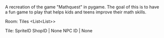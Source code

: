 A recreation of the game "Mathquest" in pygame. The goal of this is to have a fun game to play that helps kids and teens improve their math skills.

Room:
    Tiles <List<List<Tile>>>


Tile:
    SpriteID
    ShopID | None
    NPC ID | None
    
